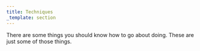 ```yaml
---
title: Techniques
_template: section
---
```

There are some things you should know how to go about doing. These are just some of those things.